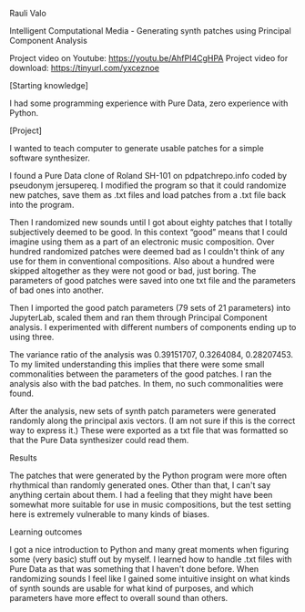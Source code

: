 Rauli Valo

Intelligent Computational Media - 
Generating synth patches using Principal Component Analysis



Project video on Youtube: https://youtu.be/AhfPI4CgHPA
Project video for download: https://tinyurl.com/yxceznoe


[Starting knowledge]

I had some programming experience with Pure Data, zero experience with Python.



[Project]

I wanted to teach computer to generate usable patches for a simple software synthesizer.

I found a Pure Data clone of Roland SH-101 on pdpatchrepo.info coded by pseudonym jersupereq. I modified the program so that it could randomize new patches, save them as .txt files and load patches from a .txt file back into the program.

Then I randomized new sounds until I got about eighty patches that I totally subjectively deemed to be good. In this context “good” means that I could imagine using them as a part of an electronic music composition. Over hundred randomized patches were deemed bad as I couldn't think of any use for them in conventional compositions. Also about a hundred were skipped altogether as they were not good or bad, just boring. The parameters of good patches were saved into one txt file and the parameters of bad ones into another.

Then I imported the good patch parameters (79 sets of 21 parameters) into JupyterLab, scaled them and ran them through Principal Component analysis. I experimented with different numbers of components ending up to using three. 

The variance ratio of the analysis was 0.39151707, 0.3264084, 0.28207453. To my limited understanding this implies that there were some small commonalities between the parameters of the good patches. I ran the analysis also with the bad patches. In them, no such commonalities were found.

After the analysis, new sets of synth patch parameters were generated randomly along the principal axis vectors. (I am not sure if this is the correct way to express it.) These were exported as a txt file that was formatted so that the Pure Data synthesizer could read them.


Results

The patches that were generated by the Python program were more often rhythmical than randomly generated ones. Other than that, I can't say anything certain about them. I had a feeling that they might have been somewhat more suitable for use in music compositions, but the test setting here is extremely vulnerable to many kinds of biases.

Learning outcomes

I got a nice introduction to Python and many great moments when figuring some (very basic) stuff out by myself. I learned how to handle .txt files with Pure Data as that was something that I haven't done before. When randomizing sounds I feel like I gained some intuitive insight on what kinds of synth sounds are usable for what kind of purposes, and which parameters have more effect to overall sound than others.
